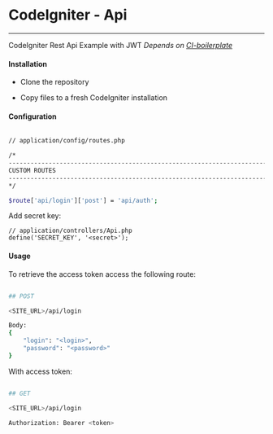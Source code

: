 
# CodeIgniter - Api

---

CodeIgniter Rest Api Example with JWT
*Depends on [CI-boilerplate](https://github.com/RussoFaccin/CI-boilerplate.git)*

  

#### Installation

* Clone the repository

* Copy files to a fresh CodeIgniter installation

  

#### Configuration

```sh

// application/config/routes.php

/*
--------------------------------------------------------------------------------
CUSTOM ROUTES
--------------------------------------------------------------------------------
*/

$route['api/login']['post'] = 'api/auth';

```
Add secret key:
```
// application/controllers/Api.php
define('SECRET_KEY', '<secret>');
```

#### Usage

To retrieve the access token access the following route:

```sh

## POST

<SITE_URL>/api/login

Body:
{
    "login": "<login>",
    "password": "<password>"
}

```

With access token:

```sh

## GET

<SITE_URL>/api/login

Authorization: Bearer <token>
```
